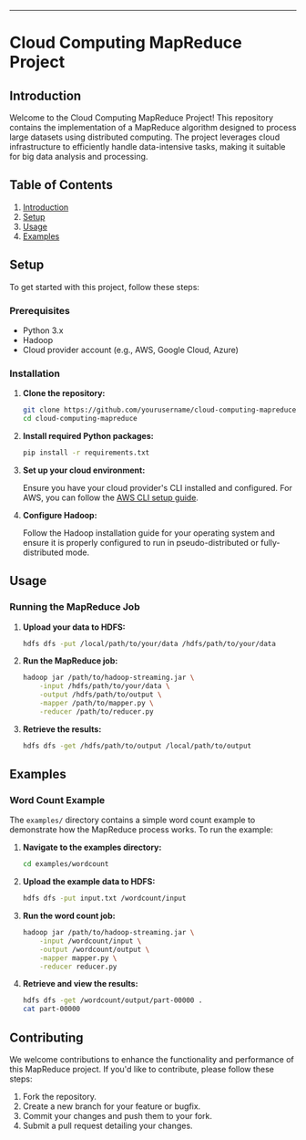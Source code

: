 ---

# Cloud Computing MapReduce Project

## Introduction

Welcome to the Cloud Computing MapReduce Project! This repository contains the implementation of a MapReduce algorithm designed to process large datasets using distributed computing. The project leverages cloud infrastructure to efficiently handle data-intensive tasks, making it suitable for big data analysis and processing.

## Table of Contents

1. [Introduction](#introduction)
2. [Setup](#setup)
3. [Usage](#usage)
4. [Examples](#examples)


## Setup

To get started with this project, follow these steps:

### Prerequisites

- Python 3.x
- Hadoop
- Cloud provider account (e.g., AWS, Google Cloud, Azure)

### Installation

1. **Clone the repository:**

    ```bash
    git clone https://github.com/yourusername/cloud-computing-mapreduce.git
    cd cloud-computing-mapreduce
    ```

2. **Install required Python packages:**

    ```bash
    pip install -r requirements.txt
    ```

3. **Set up your cloud environment:**
   
   Ensure you have your cloud provider's CLI installed and configured. For AWS, you can follow the [AWS CLI setup guide](https://docs.aws.amazon.com/cli/latest/userguide/install-cliv2.html).

4. **Configure Hadoop:**

   Follow the Hadoop installation guide for your operating system and ensure it is properly configured to run in pseudo-distributed or fully-distributed mode.

## Usage

### Running the MapReduce Job

1. **Upload your data to HDFS:**

    ```bash
    hdfs dfs -put /local/path/to/your/data /hdfs/path/to/your/data
    ```

2. **Run the MapReduce job:**

    ```bash
    hadoop jar /path/to/hadoop-streaming.jar \
        -input /hdfs/path/to/your/data \
        -output /hdfs/path/to/output \
        -mapper /path/to/mapper.py \
        -reducer /path/to/reducer.py
    ```

3. **Retrieve the results:**

    ```bash
    hdfs dfs -get /hdfs/path/to/output /local/path/to/output
    ```

## Examples

### Word Count Example

The `examples/` directory contains a simple word count example to demonstrate how the MapReduce process works. To run the example:

1. **Navigate to the examples directory:**

    ```bash
    cd examples/wordcount
    ```

2. **Upload the example data to HDFS:**

    ```bash
    hdfs dfs -put input.txt /wordcount/input
    ```

3. **Run the word count job:**

    ```bash
    hadoop jar /path/to/hadoop-streaming.jar \
        -input /wordcount/input \
        -output /wordcount/output \
        -mapper mapper.py \
        -reducer reducer.py
    ```

4. **Retrieve and view the results:**

    ```bash
    hdfs dfs -get /wordcount/output/part-00000 .
    cat part-00000
    ```

## Contributing

We welcome contributions to enhance the functionality and performance of this MapReduce project. If you'd like to contribute, please follow these steps:

1. Fork the repository.
2. Create a new branch for your feature or bugfix.
3. Commit your changes and push them to your fork.
4. Submit a pull request detailing your changes.
